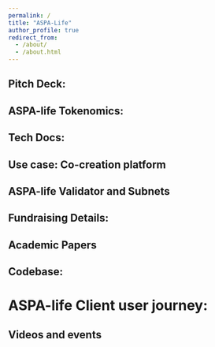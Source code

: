 ```yaml
---
permalink: /
title: "ASPA-Life"
author_profile: true
redirect_from: 
  - /about/
  - /about.html
---                                                                                    
```

## Pitch Deck:

## ASPA-life Tokenomics:

## Tech Docs:

## Use case: Co-creation platform

## ASPA-life Validator and Subnets

## Fundraising Details:

## Academic Papers

## Codebase:
# ASPA-life Client user journey:

## Videos and events
